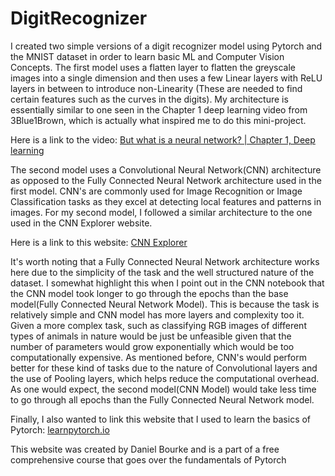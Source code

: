 # DigitRecognizer
I created two simple versions of a digit recognizer model using Pytorch and the MNIST dataset in order to learn basic ML and Computer Vision Concepts.
The first model uses a flatten layer to flatten the greyscale images into a single dimension and then uses a few Linear layers with ReLU layers in between to introduce non-Linearity (These are needed to find certain features such as the curves in the digits). My architecture is essentially similar to one seen in the Chapter 1 deep learning video from 3Blue1Brown, which is actually what inspired me to do this mini-project. 

Here is a link to the video: [But what is a neural network? | Chapter 1, Deep learning](https://www.youtube.com/watch?v=aircAruvnKk&t=696s)

The second model uses a Convolutional Neural Network(CNN) architecture as opposed to the Fully Connected Neural Network architecture used in the first model. CNN's are commonly used for Image Recognition or Image Classification tasks as they excel at detecting local features and patterns in images. For my second model, I followed a similar architecture to the one used in the CNN Explorer website. 

Here is a link to this website: [CNN Explorer](https://poloclub.github.io/cnn-explainer/)

It's worth noting that a Fully Connected Neural Network architecture works here due to the simplicity of the task and the well structured nature of the dataset. I somewhat highlight this when I point out in the CNN notebook that the CNN model took longer to go through the epochs than the base model(Fully Connected Neural Network Model). This is because the task is relatively simple and CNN model has more layers and complexity too it. Given a more complex task, such as classifying RGB images of different types of animals in nature would be just be unfeasible given that the number of parameters would grow exponentially which would be too computationally expensive. As mentioned before, CNN's would perform better for these kind of tasks due to the nature of Convolutional layers and the use of Pooling layers, which helps reduce the computational overhead. As one would expect, the second model(CNN Model) would take less time to go through all epochs than the Fully Connected Neural Network model.

Finally, I also wanted to link this website that I used to learn the basics of Pytorch: [learnpytorch.io](https://www.learnpytorch.io)

This website was created by Daniel Bourke and is a part of a free comprehensive course that goes over the fundamentals of Pytorch

